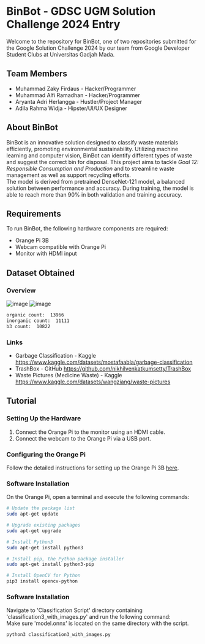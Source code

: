 # BinBot - GDSC UGM Solution Challenge 2024 Entry

Welcome to the repository for BinBot, one of two repositories submitted for the Google Solution Challenge 2024 by our team from Google Developer Student Clubs at Universitas Gadjah Mada.

## Team Members

- Muhammad Zaky Firdaus - Hacker/Programmer
- Muhammad Alfi Ramadhan - Hacker/Programmer
- Aryanta Adri Herlangga - Hustler/Project Manager
- Adila Rahma Widja - Hipster/UI/UX Designer

## About BinBot

BinBot is an innovative solution designed to classify waste materials efficiently, promoting environmental sustainability. Utilizing machine learning and computer vision, BinBot can identify different types of waste and suggest the correct bin for disposal. This project aims to tackle *Goal 12: Responsible Consumption and Production* and to streamline waste management as well as support recycling efforts. <br>
The model is derived from pretrained DenseNet-121 model, a balanced solution between performance and accuracy. During training, the model is able to reach more than 90% in both validation and training accuracy.

## Requirements

To run BinBot, the following hardware components are required:

- Orange Pi 3B
- Webcam compatible with Orange Pi
- Monitor with HDMI input

## Dataset Obtained
### Overview
![image](https://github.com/muhammadzaky09/BinBot-Waste-Classification-Model/assets/88239996/0ca8c14b-4b13-436f-99d1-afc3e5a76687)
![image](https://github.com/muhammadzaky09/BinBot-Waste-Classification-Model/assets/88239996/2afa7253-df0f-47d7-8c78-f1689018f35a)
```bash
organic count:  13966
inorganic count:  11111
b3 count:  10822
```
### Links
- Garbage Classification - Kaggle https://www.kaggle.com/datasets/mostafaabla/garbage-classification
- TrashBox - GitHub https://github.com/nikhilvenkatkumsetty/TrashBox
- Waste Pictures (Medicine Waste) - Kaggle https://www.kaggle.com/datasets/wangziang/waste-pictures

## Tutorial

### Setting Up the Hardware

1. Connect the Orange Pi to the monitor using an HDMI cable.
2. Connect the webcam to the Orange Pi via a USB port.

### Configuring the Orange Pi

Follow the detailed instructions for setting up the Orange Pi 3B [here](http://www.orangepi.org/orangepiwiki/index.php/Orange_Pi_3B#Introduction_to_the_use_of_the_development_board).

### Software Installation

On the Orange Pi, open a terminal and execute the following commands:

```bash
# Update the package list
sudo apt-get update

# Upgrade existing packages
sudo apt-get upgrade

# Install Python3
sudo apt-get install python3

# Install pip, the Python package installer
sudo apt-get install python3-pip

# Install OpenCV for Python
pip3 install opencv-python
```



### Software Installation
Navigate to 'Classification Script' directory containing 'classification3_with_images.py' and run the following command: <br>
Make sure 'model.onnx' is located on the same directory with the script.
```bash
python3 classification3_with_images.py
```
